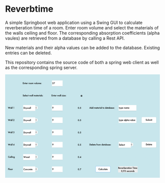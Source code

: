 # Reverbtime

A simple Springboot web application using a Swing GUI to calculate reverberation time of a room.
Enter room volume and select the materials of the walls ceiling and floor. The corresponding absorption coefficients (alpha vaules) are retrieved from a database by calling a Rest API.

New materials and their alpha values can be added to the database. Existing entries can be deleted.

This repository contains the source code of both a spring web client as well as the corresponding spring server.

![Alt text](images/Screenshot%201.png "Screenshot of the app")


